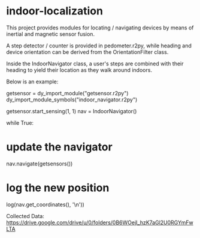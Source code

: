 # indoor-localization
This project provides modules for locating / navigating devices by
means of inertial and magnetic sensor fusion.   

A step detector / counter is provided in pedometer.r2py, while
heading and device orientation can be derived from the 
OrientationFilter class.

Inside the IndoorNavigator class, a user's steps are combined
with their heading to yield their location as they walk around indoors.

Below is an example:

getsensor = dy_import_module("getsensor.r2py")
dy_import_module_symbols("indoor_navigator.r2py")

getsensor.start_sensing(1, 1)
nav = IndoorNavigator()

while True:
  # update the navigator
  nav.navigate(getsensors())
  # log the new position
  log(nav.get_coordinates(), '\n'))

Collected Data: https://drive.google.com/drive/u/0/folders/0B6WOejI_hzK7aGl2U0RGYmFwLTA
